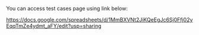 You can access test cases page using link below:

https://docs.google.com/spreadsheets/d/1MmBXVNt2JiKQeEgJc6Sj0Ffj02yEqqTmZe4ydmt_aFY/edit?usp=sharing